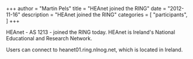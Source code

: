 +++
author = "Martin Pels"
title = "HEAnet joined the RING"
date = "2012-11-16"
description = "HEAnet joined the RING"
categories = [
    "participants",
]
+++

HEAnet - AS 1213 - joined the RING today. HEAnet is Ireland's National Educational and Research Network.

Users can connect to heanet01.ring.nlnog.net, which is located in Ireland.


